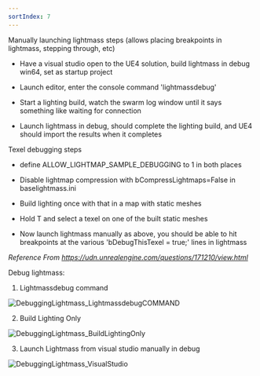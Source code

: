 ```yaml
---
sortIndex: 7
---
```

Manually launching lightmass steps (allows placing breakpoints in lightmass, stepping through, etc)

- Have a visual studio open to the UE4 solution, build lightmass in debug win64, set as startup project

- Launch editor, enter the console command 'lightmassdebug'

- Start a lighting build, watch the swarm log window until it says something like waiting for connection

- Launch lightmass in debug, should complete the lighting build, and UE4 should import the results when it completes



Texel debugging steps

- define ALLOW_LIGHTMAP_SAMPLE_DEBUGGING to 1 in both places

- Disable lightmap compression with bCompressLightmaps=False in baselightmass.ini

- Build lighting once with that in a map with static meshes

- Hold T and select a texel on one of the built static meshes

- Now launch lightmass manually as above, you should be able to hit breakpoints at the various 'bDebugThisTexel = true;' lines in lightmass

*Reference From <https://udn.unrealengine.com/questions/171210/view.html>*



Debug lightmass:

1. Lightmassdebug command

![DebuggingLightmass_LightmassdebugCOMMAND](.\..\..\.\assets\DebuggingLightmass_LightmassdebugCOMMAND.png)

2. Build Lighting Only

![DebuggingLightmass_BuildLightingOnly](.\..\..\.\assets\DebuggingLightmass_BuildLightingOnly.png)

3. Launch Lightmass from visual studio manually in debug

![DebuggingLightmass_VisualStudio](.\..\..\.\assets\DebuggingLightmass_VisualStudio.png)
